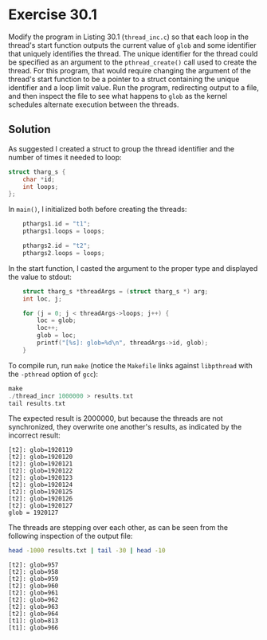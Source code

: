 # Exercise 30.1

Modify the program in Listing 30.1 (`thread_inc.c`) so that each loop in the thread's start
function outputs the current value of `glob` and some identifier that uniquely identifies
the thread. The unique identifier for the thread could be specified as an argument to the
`pthread_create()` call used to create the thread. For this program, that would require changing
the argument of the thread's start function to be a pointer to a struct containing the unique
identifier and a loop limit value. Run the program, redirecting output to a file, and then
inspect the file to see what happens to `glob` as the kernel schedules alternate execution
between the threads.

## Solution

As suggested I created a struct to group the thread identifier and the number of times it needed
to loop:

```c
struct tharg_s {
	char *id;
	int loops;
};
```

In `main()`, I initialized both before creating the threads:

```c
	pthargs1.id = "t1";
	pthargs1.loops = loops;

	pthargs2.id = "t2";
	pthargs2.loops = loops;
```

In the start function, I casted the argument to the proper type and displayed the value
to stdout:

```c
	struct tharg_s *threadArgs = (struct tharg_s *) arg;
    int loc, j;

    for (j = 0; j < threadArgs->loops; j++) {
        loc = glob;
        loc++;
        glob = loc;
		printf("[%s]: glob=%d\n", threadArgs->id, glob);
    }
```

To compile run, run `make` (notice the `Makefile` links against `libpthread` with the `-pthread` option
of `gcc`):

```c
make
./thread_incr 1000000 > results.txt
tail results.txt
```

The expected result is 2000000, but because the threads are not synchronized, they overwrite one
another's results, as indicated by the incorrect result:

```
[t2]: glob=1920119
[t2]: glob=1920120
[t2]: glob=1920121
[t2]: glob=1920122
[t2]: glob=1920123
[t2]: glob=1920124
[t2]: glob=1920125
[t2]: glob=1920126
[t2]: glob=1920127
glob = 1920127
```

The threads are stepping over each other, as can be seen from the following inspection of the output
file:

```bash
head -1000 results.txt | tail -30 | head -10
```

```
[t2]: glob=957
[t2]: glob=958
[t2]: glob=959
[t2]: glob=960
[t2]: glob=961
[t2]: glob=962
[t2]: glob=963
[t2]: glob=964
[t1]: glob=813
[t1]: glob=966
```
